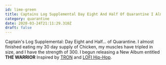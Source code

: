 ```yaml
---
id: lime-green
title: Captains Log Supplemental Day Eight And Half Of Quarantine I Almost Finished Eating My 30 Day Supply Of Chicken My Muscle
category: quarantine
date: 2020-03-24T21:11:29.310Z
draft: false
---
```


Captain's Log Supplemental: Day Eight and Half... of Quarantine. I almost finished eating my 30 day supply of Chicken, my muscles have tripled in size, and I have the strength of 300. I begun releasing a New Album entitled **THE WARRIOR** Inspired by [TRON][1] and [LOFI Hip-Hop][2].

[1]: https://www.youtube.com/results?search_query=Tron+Legacy
[2]: https://www.youtube.com/watch?v=mVxLhy1v-xU